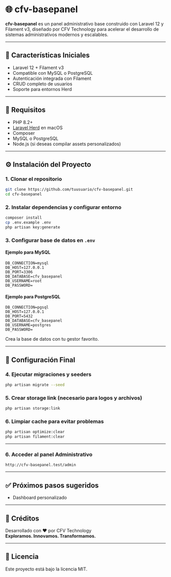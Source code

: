 # 🌐 cfv-basepanel

**cfv-basepanel** es un panel administrativo base construido con Laravel 12 y Filament v3, diseñado por CFV Technology para acelerar el desarrollo de sistemas administrativos modernos y escalables.

---

## 🚀 Características Iniciales

- Laravel 12 + Filament v3
- Compatible con MySQL o PostgreSQL
- Autenticación integrada con Filament
- CRUD completo de usuarios
- Soporte para entornos Herd

---

## 🔧 Requisitos

- PHP 8.2+
- [Laravel Herd](https://herd.laravel.com/) en macOS
- Composer
- MySQL o PostgreSQL
- Node.js (si deseas compilar assets personalizados)

---

## ⚙️ Instalación del Proyecto

### 1. Clonar el repositorio

```bash
git clone https://github.com/tuusuario/cfv-basepanel.git
cd cfv-basepanel
```

### 2. Instalar dependencias y configurar entorno

```bash
composer install
cp .env.example .env
php artisan key:generate
```

### 3. Configurar base de datos en `.env`

#### Ejemplo para MySQL
```env
DB_CONNECTION=mysql
DB_HOST=127.0.0.1
DB_PORT=3306
DB_DATABASE=cfv_basepanel
DB_USERNAME=root
DB_PASSWORD=
```

#### Ejemplo para PostgreSQL
```env
DB_CONNECTION=pgsql
DB_HOST=127.0.0.1
DB_PORT=5432
DB_DATABASE=cfv_basepanel
DB_USERNAME=postgres
DB_PASSWORD=
```

Crea la base de datos con tu gestor favorito.

---

## 🧱 Configuración Final

### 4. Ejecutar migraciones y seeders

```bash
php artisan migrate --seed
```

### 5. Crear storage link (necesario para logos y archivos)

```bash
php artisan storage:link
```

### 6. Limpiar cache para evitar problemas

```bash
php artisan optimize:clear
php artisan filament:clear
```
---

### 6. Acceder al panel Administrativo

```url
http://cfv-basepanel.test/admin
```

---

## ✅ Próximos pasos sugeridos
- Dashboard personalizado
---

## 🧠 Créditos

Desarrollado con ❤️ por CFV Technology  
**Exploramos. Innovamos. Transformamos.**

---

## 📜 Licencia

Este proyecto está bajo la licencia MIT.
